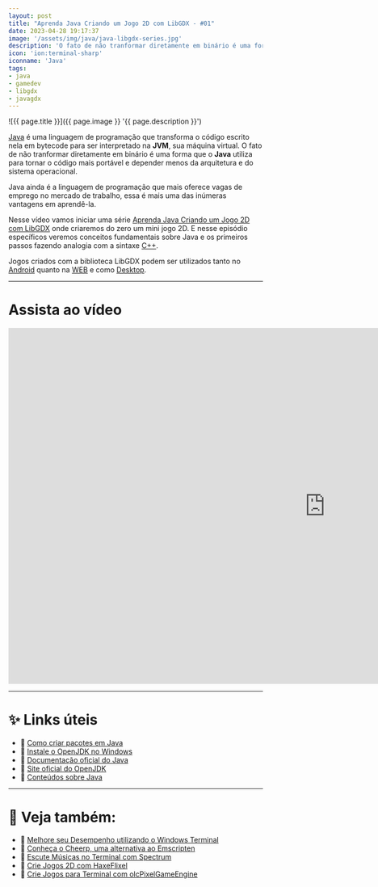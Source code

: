 ```yaml
---
layout: post
title: "Aprenda Java Criando um Jogo 2D com LibGDX - #01"
date: 2023-04-28 19:17:37
image: '/assets/img/java/java-libgdx-series.jpg'
description: 'O fato de não tranformar diretamente em binário é uma forma que o Java utiliza para tornar o código mais portável e depender menos da arquitetura e do sistema operacional.'
icon: 'ion:terminal-sharp'
iconname: 'Java'
tags:
- java
- gamedev
- libgdx
- javagdx
---
```


![{{ page.title }}]({{ page.image }} '{{ page.description }}')

[Java](https://terminalroot.com.br/tags#java) é uma linguagem de programação que transforma o código escrito nela em bytecode para ser interpretado na **JVM**, sua máquina virtual. O fato de não tranformar diretamente em binário é uma forma que o **Java** utiliza para tornar o código mais portável e depender menos da arquitetura e do sistema operacional.

Java ainda é a linguagem de programação que mais oferece vagas de emprego no mercado de trabalho, essa é mais uma das inúmeras vantagens em aprendê-la.

Nesse vídeo vamos iniciar uma série [Aprenda Java Criando um Jogo 2D com LibGDX](https://terminalroot.com.br/tags#javagdx) onde criaremos do zero um mini jogo 2D. E nesse episódio específicos veremos conceitos fundamentais sobre Java e os primeiros passos fazendo analogia com a sintaxe [C++](https://terminalroot.com.br/cpp).

Jogos criados com a biblioteca LibGDX podem ser utilizados tanto no [Android](https://terminalroot.com.br/tags#android) quanto na [WEB](https://terminalroot.com.br/tags#web) e como [Desktop](https://terminalroot.com.br/2023/02/10-notebooks-para-programadores-em-2023.html).

---

# Assista ao vídeo

<iframe width="1253" height="705" src="https://www.youtube.com/embed/2bmvlwvnirk" title="YouTube video player" frameborder="0" allow="accelerometer; autoplay; clipboard-write; encrypted-media; gyroscope; picture-in-picture" allowfullscreen></iframe>

---

# ✨ Links úteis
+ 🔗 [Como criar pacotes em Java](https://terminalroot.com.br/2022/02/como-criar-seus-proprios-pacotes-em-java.html)
+ 🔗 [Instale o OpenJDK no Windows](https://www.microsoft.com/openjdk)
+ 🔗 [Documentação oficial do Java](https://docs.oracle.com/java/)
+ 🔗 [Site oficial do OpenJDK](https://openjdk.org/)
+ 🔗 [Conteúdos sobre Java](https://terminalroot.com.br/tags#java)

---

# 👀 Veja também:
+ 🔗 [Melhore seu Desempenho utilizando o Windows Terminal](https://terminalroot.com.br/2023/04/melhore-seu-desempenho-utilizando-o-windows-terminal.html)
+ 🔗 [Conheça o Cheerp, uma alternativa ao Emscripten](https://terminalroot.com.br/2023/04/conheca-o-cheerp-uma-alternativa-ao-emscripten.html)
+ 🔗 [Escute Músicas no Terminal com Spectrum](https://terminalroot.com.br/2023/04/escute-musicas-no-terminal-com-spectrum.html)
+ 🔗 [Crie Jogos 2D com HaxeFlixel](https://terminalroot.com.br/2023/04/crie-jogos-2d-com-haxeflixel.html)
+ 🔗 [Crie Jogos para Terminal com olcPixelGameEngine](https://terminalroot.com.br/2023/04/crie-jogos-para-o-terminal-com-olcpixelgameengine.html)


